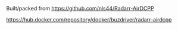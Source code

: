 Built/packed from https://github.com/nls44/Radarr-AirDCPP

https://hub.docker.com/repository/docker/buzdriver/radarr-airdcpp
